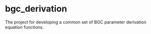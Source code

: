 # bgc_derivation
The project for developing a common set of BGC parameter derivation equation functions.
